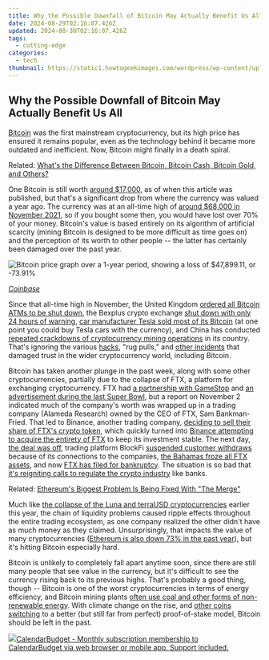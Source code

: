 ```yaml
---
title: Why the Possible Downfall of Bitcoin May Actually Benefit Us All
date: 2024-08-29T02:16:07.426Z
updated: 2024-08-30T02:16:07.426Z
tags:
  - cutting-edge
categories:
  - tech
thumbnail: https://static1.howtogeekimages.com/wordpress/wp-content/uploads/2022/06/shutterstock_2142450165.jpg
---
```


## Why the Possible Downfall of Bitcoin May Actually Benefit Us All

[Bitcoin](https://youtube-sure.techidaily.com/ise-to-stardom-secrets-to-viral-video-success-for-2024/) was the first mainstream cryptocurrency, but its high price has ensured it remains popular, even as the technology behind it became more outdated and inefficient. Now, Bitcoin might finally in a death spiral.

Related: [What's the Difference Between Bitcoin, Bitcoin Cash, Bitcoin Gold, and Others?](https://youtube-sure.techidaily.com/ise-to-stardom-secrets-to-viral-video-success-for-2024/) 

 One Bitcoin is still worth [around $17,000](https://www.coinbase.com/price/bitcoin), as of when this article was published, but that's a significant drop from where the currency was valued a year ago. The currency was at an all-time high of [around $68,000 in November 2021](https://www.cnbc.com/2021/11/08/bitcoin-and-ether-hit-new-all-time-highs.html), so if you bought some then, you would have lost over 70% of your money. Bitcoin's value is based entirely on its algorithm of artificial scarcity (mining Bitcoin is designed to be more difficult as time goes on) and the perception of its worth to other people -- the latter has certainly been damaged over the past year.

![Bitcoin price graph over a 1-year period, showing a loss of $47,899.11, or -73.91%](https://static1.howtogeekimages.com/wordpress/wp-content/uploads/2022/11/Clipboard-Nov-11-2022-at-2.04-PM.png) 

_[Coinbase](https://www.coinbase.com/price/bitcoin)_

 Since that all-time high in November, the United Kingdom [ordered all Bitcoin ATMs to be shut down](https://www.bbc.com/news/technology-60709209), the Bexplus crypto exchange [shut down with only 24 hours of warning](https://web3isgoinggreat.com/?blockchain=bitcoin&id=bexplus-crypto-exchange-closes-gives-users-only-24-hours-to-withdraw-funds), [car manufacturer Tesla sold most of its Bitcoin](https://decrypt.co/105594/elon-musk-tesla-sold-75-percent-bitcoin) (at one point you could buy Tesla cars with the currency), and China has conducted [repeated crackdowns of cryptocurrency mining operations](https://www.cnn.com/2021/11/16/investing/bitcoin-china-crypto-mining-crackdown-intl-hnk/index.html) in its country. That's ignoring the various [hacks](https://web3isgoinggreat.com/?id=gala-games-tokens-drained-by-project-claiming-to-help-them-huobi-claims-the-project-profited), "rug pulls," and [other incidents](https://www.cnbc.com/2022/10/27/bitcoin-miner-core-scientific-warns-it-might-go-bankrupt-stock-plunges.html) that damaged trust in the wider cryptocurrency world, including Bitcoin.

 Bitcoin has taken another plunge in the past week, along with some other cryptocurrencies, partially due to the collapse of FTX, a platform for exchanging cryptocurrency. FTX had [a partnership with GameStop](https://www.cnbc.com/2022/09/07/gamestop-gme-q2-2022-earnings.html) and [an advertisement during the last Super Bowl](https://www.anrdoezrs.net/links/3607085/type/dlg/sid/UUhtgUeUpU203654/https://www.youtube.com/watch?v=Ut3m9OK1c7Y), but a report on November 2 indicated much of the company's worth was wrapped up in a trading company (Alameda Research) owned by the CEO of FTX, Sam Bankman-Fried. That led to Binance, another trading company, [deciding to sell their share of FTX's crypto token](https://twitter.com/cz%5Fbinance/status/1589374530413215744), which quickly turned into [Binance attempting to acquire the entirety of FTX](https://web3isgoinggreat.com/?id=binance-moves-to-bail-out-ftx) to keep its investment stable. The next day, [the deal was off](https://www.wsj.com/articles/binance-is-said-to-be-likely-to-walk-away-from-deal-to-buy-ftx-11668020963), trading platform BlockFi [suspended customer withdraws](https://web3isgoinggreat.com/?id=blockfi-suspends-withdrawals) because of its connections to the companies, [the Bahamas froze all FTX assets](https://www.scb.gov.bs/wp-content/uploads/2022/11/Securities-Commission-Statement-on-FTX-101122-Final.pdf), and now [FTX has filed for bankruptcy](https://web3isgoinggreat.com/?id=ftx-files-for-bankruptcy-sam-bankman-fried-resigns). The situation is so bad that [it's reigniting calls to regulate the crypto industry](https://www.coindesk.com/policy/2022/11/11/sec-commissioner-hester-peirce-ftxs-collapse-could-finally-be-catalyst-for-regulation/) like banks.

Related: [Ethereum's Biggest Problem Is Being Fixed With "The Merge"](https://vimeo-videos.techidaily.com/new-unlocking-secrets-of-sending-mmc-films-to-vimeo/) 

 Much like [the collapse of the Luna and terraUSD cryptocurrencies](https://www.cnet.com/personal-finance/crypto/luna-crypto-crash-how-ust-broke-and-whats-next-for-terra/) earlier this year, the chain of liquidity problems caused ripple effects throughout the entire trading ecosystem, as one company realized the other didn't have as much money as they claimed. Unsurprisingly, that impacts the value of many cryptocurrencies ([Ethereum is also down 73% in the past year](https://www.coinbase.com/price/ethereum)), but it's hitting Bitcoin especially hard.

 Bitcoin is unlikely to completely fall apart anytime soon, since there are still many people that see value in the currency, but it's difficult to see the currency rising back to its previous highs. That's probably a good thing, though -- Bitcoin is one of the worst cryptocurrencies in terms of energy efficiency, and Bitcoin mining plants [often use coal and other forms of non-renewable energy](https://www.theguardian.com/technology/2022/feb/18/bitcoin-miners-revive-fossil-fuel-plant-co2-emissions-soared). With climate change on the rise, and [other coins switching](https://vimeo-videos.techidaily.com/new-unlocking-secrets-of-sending-mmc-films-to-vimeo/) to a better (but still far from perfect) proof-of-stake model, Bitcoin should be left in the past.

<ins class="adsbygoogle"
     style="display:block"
     data-ad-format="autorelaxed"
     data-ad-client="ca-pub-7571918770474297"
     data-ad-slot="1223367746"></ins>



<ins class="adsbygoogle"
     style="display:block"
     data-ad-client="ca-pub-7571918770474297"
     data-ad-slot="8358498916"
     data-ad-format="auto"
     data-full-width-responsive="true"></ins>



<!-- affiliate ads begin -->
<a href="https://secure.2checkout.com/order/checkout.php?PRODS=37701530&QTY=1&AFFILIATE=108875&CART=1"><img src="https://secure.avangate.com/images/merchant/6fe0c81e3f9438db11ebbfba6c5ce460/products/copy_cbLogo_with_text_blue.png" border="0">CalendarBudget - Monthly subscription membership to CalendarBudget via web browser or mobile app. Support included. </a>
<!-- affiliate ads end -->